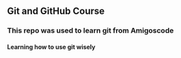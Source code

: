 ## Git and GitHub Course

### This repo was used to learn git from Amigoscode

#### Learning how to use git wisely
